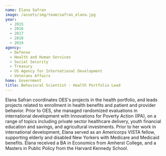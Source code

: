 ```yaml
---
name: Elana Safran
image: /assets/img/team/safran_elana.jpg
year: 
  - 2015
  - 2016
  - 2017
  - 2018
  - 2019
agency:
  - Defense
  - Health and Human Services
  - Social Security
  - Treasury
  - US Agency for International Development
  - Veterans Affairs
home: Government
title: Behavioral Scientist - Health Portfolio Lead 
---
```


Elana Safran coordinates OES's projects in the health portfolio, and leads projects related to enrollment in health benefits and patient and provider behavior. Prior to OES, she managed randomized evaluations in international development with Innovations for Poverty Action (IPA), on a range of topics including private sector healthcare delivery, youth financial education and savings, and agricultural investments. Prior to her work in international development, Elana served as an Americorps VISTA fellow, supporting elderly and disabled New Yorkers with Medicare and Medicaid benefits. Elana received a BA in Economics from Amherst College, and a Masters in Public Policy from the Harvard Kennedy School. 
